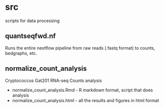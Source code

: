 # src
scripts for data processing

## quantseqfwd.nf

Runs the entire nextflow pipeline from raw reads (.fastq format) to counts, bedgraphs, etc.

## normalize_count_analysis

Cryptococcus Gat201 RNA-seq Counts analysis

* normalize_count_analysis.Rmd - R markdown format, script that does analysis
* normalize_count_analysis.html - all the results and figures in html format
